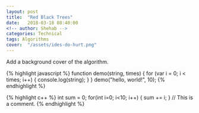 ```yaml
---
layout: post
title:  "Red Black Trees"
date:   2018-03-18 08:40:00
<!-- author: Shehab -->
categories: Technical
tags: Algorithms
cover:  "/assets/ides-do-hurt.png"
---
```



Add a background cover of the algorithm.

<!-- Use the [Liquid][liquid] `{% raw %}{% highlight <language> %}{% endraw %}` tag to add syntax highlighting to code snippets. -->

{% highlight javascript %}
function demo(string, times) {
  for (var i = 0; i < times; i++) {
    console.log(string);
  }
}
demo("hello, world!", 10);
{% endhighlight %}

{% highlight c++ %}
int sum = 0;
for(int i=0; i<10; i++) {
	sum += i;
}
// This is a comment.
{% endhighlight %}